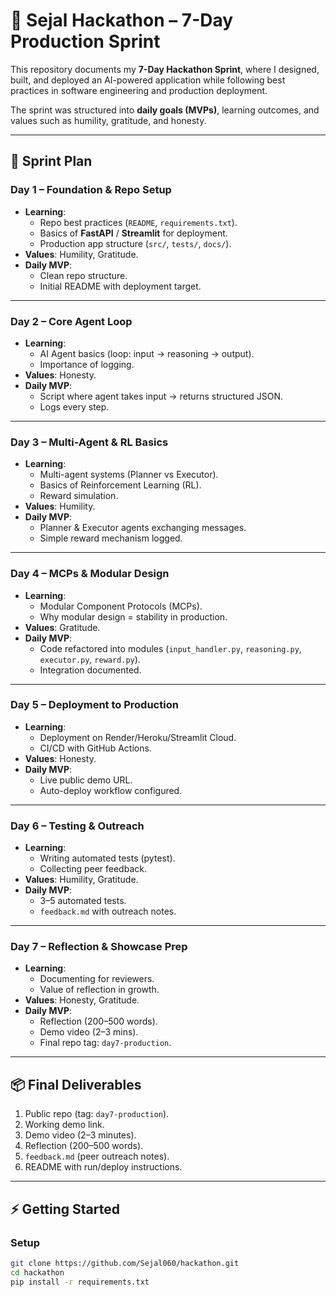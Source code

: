 # 🚀 Sejal Hackathon – 7-Day Production Sprint

This repository documents my **7-Day Hackathon Sprint**, where I designed, built, and deployed an AI-powered application while following best practices in software engineering and production deployment.  

The sprint was structured into **daily goals (MVPs)**, learning outcomes, and values such as humility, gratitude, and honesty.

---

## 📅 Sprint Plan

### **Day 1 – Foundation & Repo Setup**
- **Learning**:  
  - Repo best practices (`README`, `requirements.txt`).  
  - Basics of **FastAPI** / **Streamlit** for deployment.  
  - Production app structure (`src/`, `tests/`, `docs/`).  
- **Values**: Humility, Gratitude.  
- **Daily MVP**:  
  - Clean repo structure.  
  - Initial README with deployment target.  

---

### **Day 2 – Core Agent Loop**
- **Learning**:  
  - AI Agent basics (loop: input → reasoning → output).  
  - Importance of logging.  
- **Values**: Honesty.  
- **Daily MVP**:  
  - Script where agent takes input → returns structured JSON.  
  - Logs every step.  

---

### **Day 3 – Multi-Agent & RL Basics**
- **Learning**:  
  - Multi-agent systems (Planner vs Executor).  
  - Basics of Reinforcement Learning (RL).  
  - Reward simulation.  
- **Values**: Humility.  
- **Daily MVP**:  
  - Planner & Executor agents exchanging messages.  
  - Simple reward mechanism logged.  

---

### **Day 4 – MCPs & Modular Design**
- **Learning**:  
  - Modular Component Protocols (MCPs).  
  - Why modular design = stability in production.  
- **Values**: Gratitude.  
- **Daily MVP**:  
  - Code refactored into modules (`input_handler.py`, `reasoning.py`, `executor.py`, `reward.py`).  
  - Integration documented.  

---

### **Day 5 – Deployment to Production**
- **Learning**:  
  - Deployment on Render/Heroku/Streamlit Cloud.  
  - CI/CD with GitHub Actions.  
- **Values**: Honesty.  
- **Daily MVP**:  
  - Live public demo URL.  
  - Auto-deploy workflow configured.  

---

### **Day 6 – Testing & Outreach**
- **Learning**:  
  - Writing automated tests (pytest).  
  - Collecting peer feedback.  
- **Values**: Humility, Gratitude.  
- **Daily MVP**:  
  - 3–5 automated tests.  
  - `feedback.md` with outreach notes.  

---

### **Day 7 – Reflection & Showcase Prep**
- **Learning**:  
  - Documenting for reviewers.  
  - Value of reflection in growth.  
- **Values**: Honesty, Gratitude.  
- **Daily MVP**:  
  - Reflection (200–500 words).  
  - Demo video (2–3 mins).  
  - Final repo tag: `day7-production`.  

---

## 📦 Final Deliverables
1. Public repo (tag: `day7-production`).  
2. Working demo link.  
3. Demo video (2–3 minutes).  
4. Reflection (200–500 words).  
5. `feedback.md` (peer outreach notes).  
6. README with run/deploy instructions.  

---

## ⚡ Getting Started

### **Setup**
```bash
git clone https://github.com/Sejal060/hackathon.git
cd hackathon
pip install -r requirements.txt
